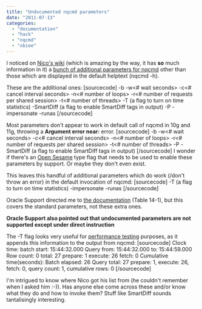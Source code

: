 ```yaml
---
title: "Undocumented nqcmd parameters"
date: "2011-07-13"
categories: 
  - "documentation"
  - "hack"
  - "nqcmd"
  - "obiee"
---
```


I noticed on [Nico's wiki](http://gerardnico.com/wiki/dat/obiee/) (which is amazing by the way, it has **so** much information in it) a [bunch of additional parameters for nqcmd](http://gerardnico.com/wiki/dat/obiee/nqcmd) other than those which are displayed in the default helptext (nqcmd -h).

These are the additional ones: \[sourcecode\] -b<super batch file name> -w<# wait seconds> -c<# cancel interval seconds> -n<# number of loops> -r<# number of requests per shared session> -t<# number of threads> -T (a flag to turn on time statistics) -SmartDiff (a flag to enable SmartDiff tags in output) -P<the percent of statements to disable cache hit> -impersonate <the impersonate username> -runas <the runas username> \[/sourcecode\]

Most parameters don't appear to work in default call of nqcmd in 10g and 11g, throwing a **Argument error near:** error. \[sourcecode\] -b<super batch file name> -w<# wait seconds> -c<# cancel interval seconds> -n<# number of loops> -r<# number of requests per shared session> -t<# number of threads> -P<the percent of statements to disable cache hit> -SmartDiff (a flag to enable SmartDiff tags in output) \[/sourcecode\] I wonder if there's an [Open Sesame](http://www.phrases.org.uk/bulletin_board/42/messages/1049.html) type flag that needs to be used to enable these parameters by support. Or maybe they don't even exist.

This leaves this handful of additional parameters which do work (/don't throw an error) in the default invocation of nqcmd: \[sourcecode\] -T (a flag to turn on time statistics) -impersonate <the impersonate username> -runas <the runas username> \[/sourcecode\]

Oracle Support directed me to [the documentation](http://download.oracle.com/docs/cd/E21764_01/bi.1111/e10540.pdf) (Table 14-1), but this covers the standard parameters, not these extra ones.

**Oracle Support also pointed out that undocumented parameters are not supported except under direct instruction**

The -T flag looks very useful for [performance testing](/2010/05/24/performance-testing-and-obiee/) purposes, as it appends this information to the output from nqcmd: \[sourcecode\] Clock time: batch start: 15:44:32.000 Query from: 15:44:32.000 to: 15:44:59.000 Row count: 0 total: 27 prepare: 1 execute: 26 fetch: 0 Cumulative time(seconds): Batch elapsed: 26 Query total: 27 prepare: 1, execute: 26, fetch: 0, query count: 1, cumulative rows: 0 \[/sourcecode\]

I'm intrigued to know where Nico got his list from (he couldn't remember when I asked him :-)). Has anyone else come across these and/or know what they do and how to invoke them? Stuff like SmartDiff sounds tantalisingly interesting.
